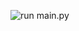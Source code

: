 ![run main.py](https://github.com/EngResumeBot/img-qual-enforcer/actions/workflows/run.yml/badge.svg)
